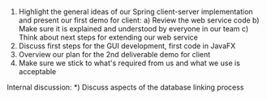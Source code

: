 1) Highlight the general ideas of our Spring client-server implementation and present our first demo for client:
a) Review the web service code
b) Make sure it is explained and understood by everyone in our team
c) Think about next steps for extending our web service
2) Discuss first steps for the GUI development, first code in JavaFX
3) Overview our plan for the 2nd deliverable demo for client
4) Make sure we stick to what's required from us and what we use is acceptable

Internal discussion:
*) Discuss aspects of the database linking process
